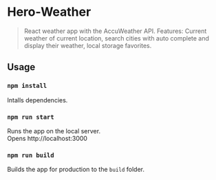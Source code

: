 # Hero-Weather

> React weather app with the AccuWeather API.
> Features: Current weather of current location, search cities with auto complete and display their weather, local storage favorites.

## Usage

### `npm install`

Intalls dependencies.

### `npm run start`

Runs the app on the local server.<br>
Opens http://localhost:3000

### `npm run build`

Builds the app for production to the `build` folder.<br>
